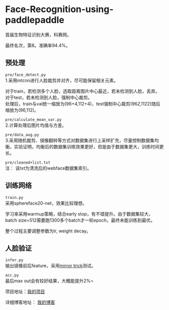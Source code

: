 # Face-Recognition-using-paddlepaddle
首届生物特征识别大赛，科赛网。

最终名次，第8。准确率94.4%。
## 预处理
`pre/face_detect.py` \
1.采用mtcnn进行人脸裁剪并对齐，尽可能保留相关元素。

对于train，若检测多个人脸，选取距离图片中心最近，若未检测到人脸，丢弃。对于test，若未检测到人脸，强制中心裁剪。 \
处理后，train与val统一缩放为(96+4,112+4)，test强制中心裁剪(96*2,112*2)随后缩放为(96,112)。

`pre/calculate_mean_var.py` \
2.计算处理后图片均值与方差。

`pre/data_aug.py` \
3.采用随机裁剪、镜像翻转等方式对数据集进行上采样扩充，尽量控制数据集均衡。实验证明，均衡后的数据集训练效果更好，但是由于数据集更大，训练时间更长。

`pre/cleaned+list.txt` \
注： 该txt为清洗后的webface数据集索引。

## 训练网络
`train.py` \
采用sphereface20-net，效果比较理想。

学习率采用warmup策略，结合early stop，有不错提升。由于数据集较大，batch size=512需要跑1300多个batch才一轮epoch，最终未能训练到最优。

整个过程主要调整参数为lr, weight decay。

## 人脸验证
`infer.py` \
输出镜像前后feature，采用[mirror trick](https://github.com/happynear/NormFace/blob/master/MirrorFace.md)测试。

`acc.py` \
最后max out会有较好结果，大概能提升2%~



项目地址：[我的项目](https://www.kesci.com/home/project/5b713833a537e0001005beae)

详细博客地址： [我的博客](http://www.luameows.wang/2018/09/14/%E7%99%BE%E5%BA%A6%E7%94%9F%E7%89%A9%E7%89%B9%E5%BE%81%E8%AF%86%E5%88%AB%E5%A4%A7%E8%B5%9B-%E5%A4%8D%E8%B5%9B/#more)

# 
